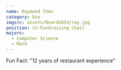 ```yaml
---
name: Raymond Chen
category: bio
imgsrc: assets/Board2024/ray.jpg
position: Co-Fundraising Chair
majors:
  - Computer Science
  - Math
---
```

Fun Fact: "12 years of restaurant experience"
